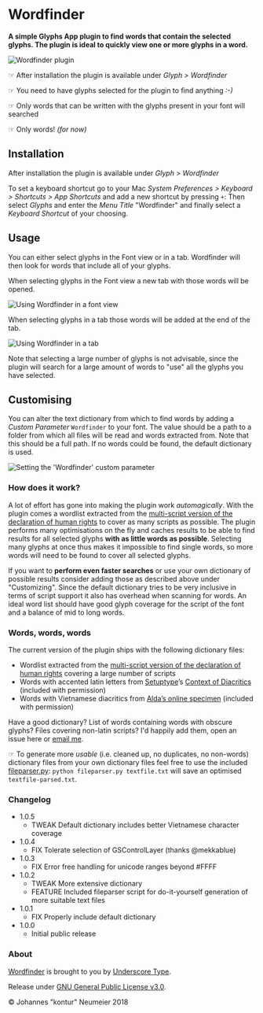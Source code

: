 # Wordfinder

**A simple Glyphs App plugin to find words that contain the selected glyphs. The plugin is ideal to quickly view one or more glyphs in a word.**

![Wordfinder plugin](https://raw.githubusercontent.com/underscoretype/glyphs-plugin-wordfinder/master/Wordfinder.png)

☞ After installation the plugin is available under *Glyph > Wordfinder*

☞ You need to have glyphs selected for the plugin to find anything *:-)*

☞ Only words that can be written with the glyphs present in your font will searched

☞ Only words! *(for now)*

## Installation

After installation the plugin is available under *Glyph > Wordfinder*

To set a keyboard shortcut go to your Mac *System Preferences > Keyboard > Shortcuts > App Shortcuts* and add a new shortcut by pressing `+`: Then select *Glyphs* and enter the *Menu Title* "Wordfinder" and finally select a *Keyboard Shortcut* of your choosing.

## Usage

You can either select glyphs in the Font view or in a tab. Wordfinder will then look for words that include all of your glyphs.

When selecting glyphs in the Font view a new tab with those words will be opened.

![Using Wordfinder in a font view](https://raw.githubusercontent.com/underscoretype/glyphs-plugin-wordfinder/master/img/wordfinder-font.gif)

When selecting glyphs in a tab those words will be added at the end of the tab.

![Using Wordfinder in a tab](https://raw.githubusercontent.com/underscoretype/glyphs-plugin-wordfinder/master/img/wordfinder-tab.gif)

Note that selecting a large number of glyphs is not advisable, since the plugin will search for a large amount of words to "use" all the glyphs you have selected.

## Customising

You can alter the text dictionary from which to find words by adding a *Custom Parameter* `Wordfinder` to your font. The value should be a path to a folder from which all files will be read and words extracted from. Note that this should be a full path. If no words could be found, the default dictionary is used.

![Setting the 'Wordfinder' custom parameter](https://raw.githubusercontent.com/underscoretype/glyphs-plugin-wordfinder/master/img/wordfinder-custom-parameters.png)

### How does it work?

A lot of effort has gone into making the plugin work *automagically*. With the plugin comes a wordlist extracted from the [multi-script version of the declaration of human rights](https://unicode.org/udhr/assemblies/full_all.txt) to cover as many scripts as possible. The plugin performs many optimisations on the fly and caches results to be able to find results for all selected glyphs **with as little words as possible**. Selecting many glyphs at once thus makes it impossible to find single words, so more words will need to be found to cover all selected glyphs.

If you want to **perform even faster searches** or use your own dictionary of possible results consider adding those as described above under "Customizing". Since the default dictionary tries to be very inclusive in terms of script support it also has overhead when scanning for words. An ideal word list should have good glyph coverage for the script of the font and a balance of mid to long words.

### Words, words, words

The current version of the plugin ships with the following dictionary files:

- Wordlist extracted from the [multi-script version of the declaration of human rights](https://unicode.org/udhr/assemblies/full_all.txt) covering a large number of scripts
- Words with accented latin letters from [Setuptype](http://setuptype.com)’s [Context of Diacritics](http://www.urtd.net/x/cod/) (included with permission)
- Words with Vietnamese diacritics from [Alda’s online specimen](https://vietnamesetypography.com/type-recommendations/alda/) (included with permission)

Have a good dictionary? List of words containing words with obscure glyphs? Files covering non-latin scripts? I'd happily add them, open an issue here or [email me](mailto:support@underscoretype.com).

☞ To generate more *usable* (i.e. cleaned up, no duplicates, no non-words) dictionary files from your own dictionary files feel free to use the included [fileparser.py](https://github.com/underscoretype/glyphs-plugin-wordfinder/blob/master/fileparser.py): `python fileparser.py textfile.txt` will save an optimised `textfile-parsed.txt`.

### Changelog

* 1.0.5
	* TWEAK Default dictionary includes better Vietnamese character coverage
* 1.0.4
	* FIX Tolerate selection of GSControlLayer (thanks @mekkablue)
* 1.0.3 
	* FIX Error free handling for unicode ranges beyond #FFFF
* 1.0.2 
	* TWEAK More extensive dictionary
	* FEATURE Included fileparser script for do-it-yourself generation of more suitable text files
* 1.0.1 
	* FIX Properly include default dictionary
* 1.0.0 
	* Initial public release

### About

[Wordfinder](https://github.com/underscoretype/glyphs-plugin-wordfinder) is brought to you by [Underscore Type](https://underscoretype.com).

Release under [GNU General Public License v3.0](https://github.com/underscoretype/glyphs-plugin-wordfinder/master/LICENSE.md).

© Johannes "kontur" Neumeier 2018